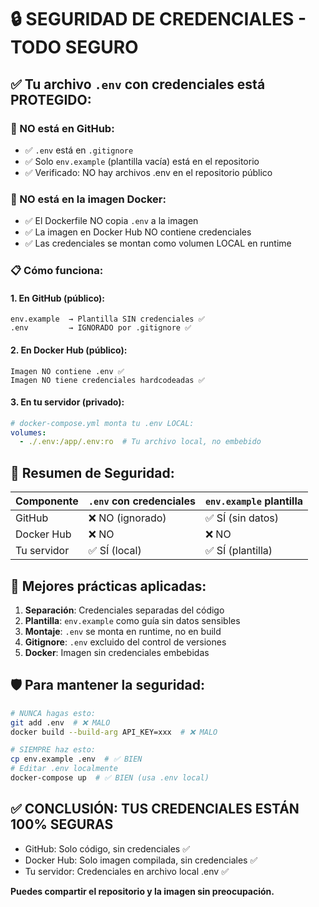 # 🔒 SEGURIDAD DE CREDENCIALES - TODO SEGURO

## ✅ Tu archivo `.env` con credenciales está PROTEGIDO:

### 🚫 NO está en GitHub:
- ✅ `.env` está en `.gitignore`
- ✅ Solo `env.example` (plantilla vacía) está en el repositorio
- ✅ Verificado: NO hay archivos .env en el repositorio público

### 🚫 NO está en la imagen Docker:
- ✅ El Dockerfile NO copia `.env` a la imagen
- ✅ La imagen en Docker Hub NO contiene credenciales
- ✅ Las credenciales se montan como volumen LOCAL en runtime

### 📋 Cómo funciona:

#### 1. En GitHub (público):
```
env.example  → Plantilla SIN credenciales ✅
.env         → IGNORADO por .gitignore ✅
```

#### 2. En Docker Hub (público):
```
Imagen NO contiene .env ✅
Imagen NO tiene credenciales hardcodeadas ✅
```

#### 3. En tu servidor (privado):
```yaml
# docker-compose.yml monta tu .env LOCAL:
volumes:
  - ./.env:/app/.env:ro  # Tu archivo local, no embebido
```

## 🔐 Resumen de Seguridad:

| Componente | `.env` con credenciales | `env.example` plantilla |
|------------|-------------------------|-------------------------|
| GitHub | ❌ NO (ignorado) | ✅ SÍ (sin datos) |
| Docker Hub | ❌ NO | ❌ NO |
| Tu servidor | ✅ SÍ (local) | ✅ SÍ (plantilla) |

## 📝 Mejores prácticas aplicadas:

1. **Separación**: Credenciales separadas del código
2. **Plantilla**: `env.example` como guía sin datos sensibles
3. **Montaje**: `.env` se monta en runtime, no en build
4. **Gitignore**: `.env` excluido del control de versiones
5. **Docker**: Imagen sin credenciales embebidas

## 🛡️ Para mantener la seguridad:

```bash
# NUNCA hagas esto:
git add .env  # ❌ MALO
docker build --build-arg API_KEY=xxx  # ❌ MALO

# SIEMPRE haz esto:
cp env.example .env  # ✅ BIEN
# Editar .env localmente
docker-compose up  # ✅ BIEN (usa .env local)
```

## ✅ CONCLUSIÓN: TUS CREDENCIALES ESTÁN 100% SEGURAS

- GitHub: Solo código, sin credenciales ✅
- Docker Hub: Solo imagen compilada, sin credenciales ✅
- Tu servidor: Credenciales en archivo local .env ✅

**Puedes compartir el repositorio y la imagen sin preocupación.**

